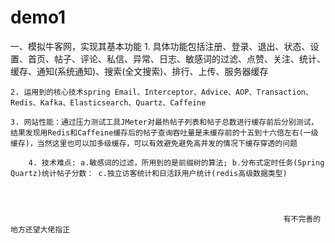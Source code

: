 # demo1
一、模拟牛客网，实现其基本功能
	1. 具体功能包括注册、登录、退出、状态、设置、首页、帖子、评论、私信、异常、日志、敏感词的过滤、点赞、关注、统计、缓存、通知(系统通知)、搜索(全文搜索)、排行、上传、服务器缓存

	2. 运用到的核心技术spring Email、Interceptor、Advice、AOP、Transaction、Redis、Kafka、Elasticsearch、Quartz、Caffeine

	3. 网站性能：通过压力测试工具JMeter对最热帖子列表和帖子总数进行缓存前后分别测试，结果发现用Redis和Caffeine缓存后的帖子查询吞吐量是未缓存前的十五到十六倍左右(一级缓存)，当然这里也可以加多级缓存，可以有效避免避免高并发的情况下缓存穿透的问题

        4. 技术难点: a.敏感词的过滤，所用到的是前缀树的算法; b.分布式定时任务(Spring Quartz)统计帖子分数： c.独立访客统计和日活跃用户统计(redis高级数据类型)




                                                                 有不完善的地方还望大佬指正
